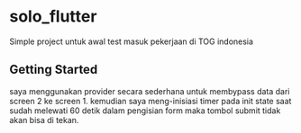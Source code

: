 # solo_flutter

Simple project untuk awal test masuk pekerjaan di TOG indonesia

## Getting Started

saya menggunakan provider secara sederhana untuk membypass data dari screen 2 ke screen 1. kemudian saya meng-inisiasi timer pada init state saat sudah melewati 60 detik dalam pengisian form maka tombol submit tidak akan bisa di tekan.
